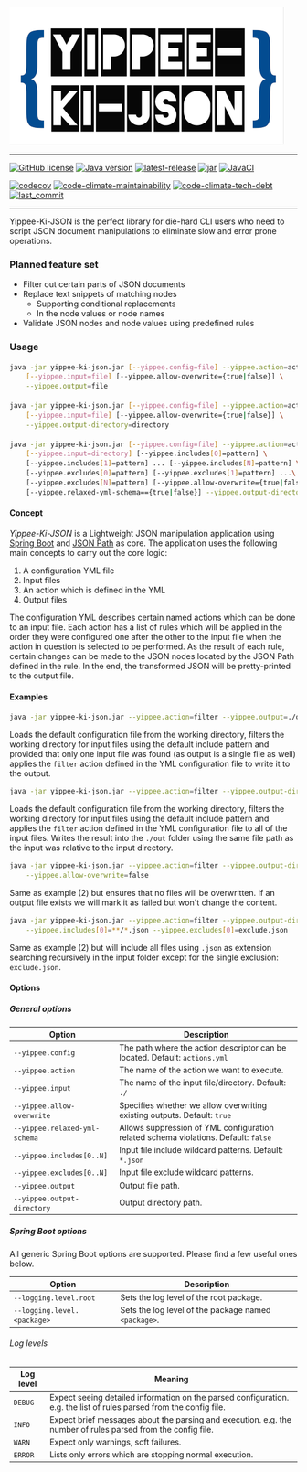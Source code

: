 ![Yippee-Ki-JSON](.github/assets/yippee-ki-json_small_logo.png)

---

[![GitHub license](https://img.shields.io/github/license/nagyesta/yippee-ki-json?color=blue)](https://raw.githubusercontent.com/nagyesta/yippee-ki-json/main/LICENSE)
[![Java version](https://img.shields.io/badge/Java%20version-11-yellow?logo=java)](https://img.shields.io/badge/Java%20version-11-yellow?logo=java)
[![latest-release](https://img.shields.io/github/v/tag/nagyesta/yippee-ki-json?color=blue&logo=git&label=releases&sort=semver)](https://github.com/nagyesta/yippee-ki-json/releases)
[![jar](https://img.shields.io/github/v/tag/nagyesta/yippee-ki-json?color=blue&logo=spring&label=latest%20jar&sort=semver)](https://github.com/nagyesta/yippee-ki-json/packages/248363/versions)
[![JavaCI](https://img.shields.io/github/workflow/status/nagyesta/yippee-ki-json/JavaCI?logo=github)](https://img.shields.io/github/workflow/status/nagyesta/yippee-ki-json/JavaCI?logo=github)

[![codecov](https://img.shields.io/codecov/c/github/nagyesta/yippee-ki-json?logo=codecov&token=HHSXCEQIDA)](https://codecov.io/gh/nagyesta/yippee-ki-json)
[![code-climate-maintainability](https://img.shields.io/codeclimate/maintainability/nagyesta/yippee-ki-json?logo=code%20climate)](https://img.shields.io/codeclimate/maintainability/nagyesta/yippee-ki-json?logo=code%20climate)
[![code-climate-tech-debt](https://img.shields.io/codeclimate/tech-debt/nagyesta/yippee-ki-json?logo=code%20climate)](https://img.shields.io/codeclimate/tech-debt/nagyesta/yippee-ki-json?logo=code%20climate)
[![last_commit](https://img.shields.io/github/last-commit/nagyesta/yippee-ki-json?logo=git)](https://img.shields.io/github/last-commit/nagyesta/yippee-ki-json?logo=git)

--- 

Yippee-Ki-JSON is the perfect library for die-hard CLI users who need to script JSON document manipulations to eliminate
slow and error prone operations.

 ### Planned feature set
 - Filter out certain parts of JSON documents
 - Replace text snippets of matching nodes
    - Supporting conditional replacements
    - In the node values or node names
 - Validate JSON nodes and node values using predefined rules

### Usage
```bash
java -jar yippee-ki-json.jar [--yippee.config=file] --yippee.action=action \
    [--yippee.input=file] [--yippee.allow-overwrite={true|false}] \
    --yippee.output=file

java -jar yippee-ki-json.jar [--yippee.config=file] --yippee.action=action \
    [--yippee.input=file] [--yippee.allow-overwrite={true|false}] \
    --yippee.output-directory=directory

java -jar yippee-ki-json.jar [--yippee.config=file] --yippee.action=action \
    [--yippee.input=directory] [--yippee.includes[0]=pattern] \
    [--yippee.includes[1]=pattern] ... [--yippee.includes[N]=pattern] \
    [--yippee.excludes[0]=pattern] [--yippee.excludes[1]=pattern] ...\
    [--yippee.excludes[N]=pattern] [--yippee.allow-overwrite={true|false}]\
    [--yippee.relaxed-yml-schema=={true|false}] --yippee.output-directory=directory
```

#### Concept
_Yippee-Ki-JSON_ is a Lightweight JSON manipulation application using [Spring Boot](https://spring.io/projects/spring-boot) and
[JSON Path](https://github.com/json-path/JsonPath) as core. The application uses the following main concepts to carry out the core logic:

1. A configuration YML file
2. Input files
3. An action which is defined in the YML
4. Output files

The configuration YML describes certain named actions which can be done to an input file. Each action has a list of rules which will be
applied in the order they were configured one after the other to the input file when the action in question is selected to be performed. 
As the result of each rule, certain changes can be made to the JSON nodes located by the JSON Path defined in the rule. In the end, the 
transformed JSON will be pretty-printed to the output file.

#### Examples
```bash
java -jar yippee-ki-json.jar --yippee.action=filter --yippee.output=./out.json
```
Loads the default configuration file from the working directory, filters the working directory for input files using the default include
pattern and provided that only one input file was found (as output is a single file as well) applies the `filter` action defined in the YML
configuration file to write it to the output.

```bash
java -jar yippee-ki-json.jar --yippee.action=filter --yippee.output-directory=./out
```
Loads the default configuration file from the working directory, filters the working directory for input files using the default include
pattern and applies the `filter` action defined in the YML configuration file to all of the input files. Writes the result into the `./out`
folder using the same file path as the input was relative to the input directory.

```bash
java -jar yippee-ki-json.jar --yippee.action=filter --yippee.output-directory=./out \
    --yippee.allow-overwrite=false
```
Same as example (2) but ensures that no files will be overwritten. If an output file exists we will mark it as failed but won't change the
content.

```bash
java -jar yippee-ki-json.jar --yippee.action=filter --yippee.output-directory=./out \
    --yippee.includes[0]=**/*.json --yippee.excludes[0]=exclude.json
```
Same as example (2) but will include all files using `.json` as extension searching recursively in the input folder except for the single
exclusion: `exclude.json`.

#### Options
##### General options
| Option                        | Description                                                                          |
| ----------------------------- | ------------------------------------------------------------------------------------ |
| `--yippee.config`             | The path where the action descriptor can be located. Default: `actions.yml`          |
| `--yippee.action`             | The name of the action we want to execute.                                           |
| `--yippee.input`              | The name of the input file/directory. Default: `./`                                  |
| `--yippee.allow-overwrite`    | Specifies whether we allow overwriting existing outputs. Default: `true`             |
| `--yippee.relaxed-yml-schema` | Allows suppression of YML configuration related schema violations. Default: `false`  |
| `--yippee.includes[0..N]`     | Input file include wildcard patterns. Default: `*.json`                              |
| `--yippee.excludes[0..N]`     | Input file exclude wildcard patterns.                                                |
| `--yippee.output`             | Output file path.                                                                    |
| `--yippee.output-directory`   | Output directory path.                                                               |

##### Spring Boot options
All generic Spring Boot options are supported. Please find a few useful ones below.

| Option                      | Description                                          |
| --------------------------- | ---------------------------------------------------- |
| `--logging.level.root`      | Sets the log level of the root package.              |
| `--logging.level.<package>` | Sets the log level of the package named `<package>`. |

###### Log levels

| Log level | Meaning                                                                                                             |
| --------- | ------------------------------------------------------------------------------------------------------------------- |
| `DEBUG`   | Expect seeing detailed information on the parsed configuration. e.g. the list of rules parsed from the config file. |
| `INFO`    | Expect brief messages about the parsing and execution. e.g. the number of rules parsed from the config file.        |
| `WARN`    | Expect only warnings, soft failures.                                                                                |
| `ERROR`   | Lists only errors which are stopping normal execution.                                                              |
